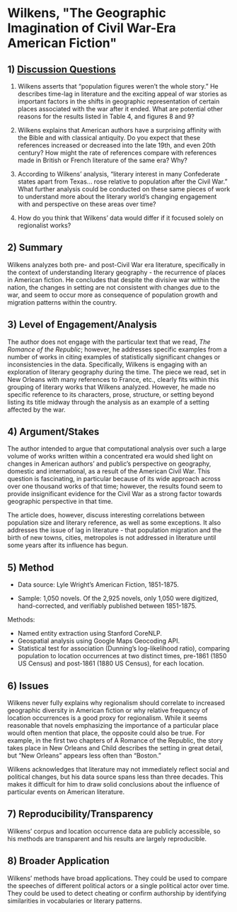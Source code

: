 # Wilkens, "The Geographic Imagination of Civil War-Era American Fiction"

## 1) [Discussion Questions](https://goo.gl/forms/eeN7IVP0vwQyY7TC3)

1. Wilkens asserts that “population figures weren’t the whole story.” He describes time-lag in literature and the exciting appeal of war stories as important factors in the shifts in geographic representation of certain places associated with the war after it ended. What are potential other reasons for the results listed in Table 4, and figures 8 and 9?

2. Wilkens explains that American authors have a surprising affinity with the Bible and with classical antiquity. Do you expect that these references increased or decreased into the late 19th, and even 20th century? How might the rate of references compare with references made in British or French literature of the same era? Why?

3. According to Wilkens’ analysis, “literary interest in many Confederate states apart from Texas...  rose relative to population after the Civil War.” What further analysis could be conducted on these same pieces of work to understand more about the literary world’s changing engagement with and perspective on these areas over time?

4. How do you think that Wilkens’ data would differ if it focused solely on regionalist works?

## 2) Summary

Wilkens analyzes both pre- and post-Civil War era literature, specifically in the context of understanding literary geography - the recurrence of places in American fiction. He concludes that despite the divisive war within the nation, the changes in setting are not consistent with changes due to the war, and seem to occur more as consequence of population growth and migration patterns within the country.

## 3) Level of Engagement/Analysis

The author does not engage with the particular text that we read, *The Romance of the Republic*; however, he addresses specific examples from a number of works in citing examples of statistically significant changes or inconsistencies in the data. Specifically, Wilkens is engaging with an exploration of literary geography during the time. The piece we read, set in New Orleans with many references to France, etc., clearly fits within this grouping of literary works that Wilkens analyzed. However, he made no specific reference to its characters, prose, structure, or setting beyond listing its title midway through the analysis as an example of a setting affected by the war.

## 4) Argument/Stakes

The author intended to argue that computational analysis over such a large volume of works written within a concentrated era would shed light on changes in American authors’ and public’s perspective on geography, domestic and international, as a result of the American Civil War. This question is fascinating, in particular because of its wide approach across over one thousand works of that time; however, the results found seem to provide insignificant evidence for the Civil War as a strong factor towards geographic perspective in that time.

The article does, however, discuss interesting correlations between population size and literary reference, as well as some exceptions. It also addresses the issue of lag in literature - that population migration and the birth of new towns, cities, metropoles is not addressed in literature until some years after its influence has begun. 

## 5) Method

- Data source: Lyle Wright’s American Fiction, 1851-1875.

- Sample: 1,050 novels. Of the 2,925 novels, only 1,050 were digitized, hand-corrected, and verifiably published between 1851-1875.

Methods: 

- Named entity extraction using Stanford CoreNLP.
- Geospatial analysis using Google Maps Geocoding API.
- Statistical test for association (Dunning’s log-likelihood ratio), comparing population to location occurrences at two distinct times, pre-1861 (1850 US Census) and post-1861 (1880 US Census), for each location.


## 6) Issues

Wilkens never fully explains why regionalism should correlate to increased geographic diversity in American fiction or why relative frequency of location occurrences is a good proxy for regionalism. While it seems reasonable that novels emphasizing the importance of a particular place would often mention that place, the opposite could also be true. For example, in the first two chapters of A Romance of the Republic, the story takes place in New Orleans and Child describes the setting in great detail, but “New Orleans” appears less often than “Boston.” 

Wilkens acknowledges that literature may not immediately reflect social and political changes, but his data source spans less than three decades. This makes it difficult for him to draw solid conclusions about the influence of particular events on American literature.


## 7) Reproducibility/Transparency

Wilkens’ corpus and location occurrence data are publicly accessible, so his methods are transparent and his results are largely reproducible. 

## 8) Broader Application

Wilkens’ methods have broad applications. They could be used to compare the speeches of different political actors or a single political actor over time. They could be used to detect cheating or confirm authorship by identifying similarities in vocabularies or literary patterns. 


